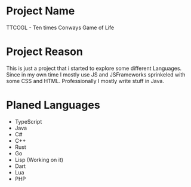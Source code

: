 # Project Name

TTCOGL - Ten times Conways Game of Life

# Project Reason

This is just a project that i started to explore some different Languages.
Since in my own time I mostly use JS and JSFrameworks sprinkeled with some
CSS and HTML. Professionally I mostly write stuff in Java.

# Planed Languages

- TypeScript
- Java
- C#
- C++
- Rust
- Go
- Lisp (Working on it)
- Dart
- Lua
- PHP
